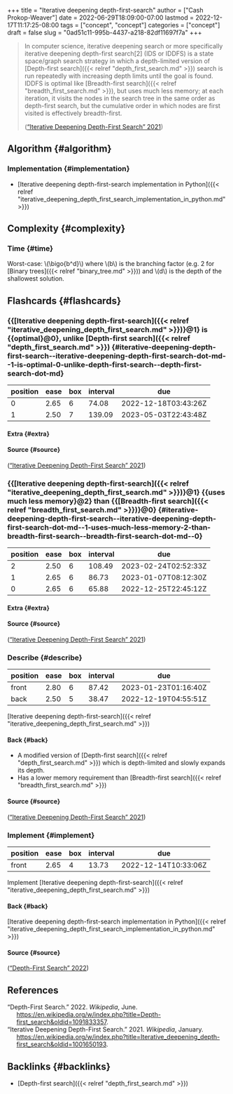 +++
title = "Iterative deepening depth-first-search"
author = ["Cash Prokop-Weaver"]
date = 2022-06-29T18:09:00-07:00
lastmod = 2022-12-17T11:17:25-08:00
tags = ["concept", "concept"]
categories = ["concept"]
draft = false
slug = "0ad51c11-995b-4437-a218-82df11697f7a"
+++

> In computer science, iterative deepening search or more specifically iterative deepening depth-first search[2] (IDS or IDDFS) is a state space/graph search strategy in which a depth-limited version of [Depth-first search]({{< relref "depth_first_search.md" >}}) search is run repeatedly with increasing depth limits until the goal is found. IDDFS is optimal like [Breadth-first search]({{< relref "breadth_first_search.md" >}}), but uses much less memory; at each iteration, it visits the nodes in the search tree in the same order as depth-first search, but the cumulative order in which nodes are first visited is effectively breadth-first.
>
> (<a href="#citeproc_bib_item_2">“Iterative Deepening Depth-First Search” 2021</a>)


## Algorithm {#algorithm}


### Implementation {#implementation}

-   [Iterative deepening depth-first-search implementation in Python]({{< relref "iterative_deepening_depth_first_search_implementation_in_python.md" >}})


## Complexity {#complexity}


### Time {#time}

Worst-case: \\(\bigo{b^d}\\) where \\(b\\) is the branching factor (e.g. 2 for [Binary trees]({{< relref "binary_tree.md" >}})) and \\(d\\) is the depth of the shallowest solution.


## Flashcards {#flashcards}


### {{[Iterative deepening depth-first-search]({{< relref "iterative_deepening_depth_first_search.md" >}})}@1} is {{optimal}@0}, unlike [Depth-first search]({{< relref "depth_first_search.md" >}}) {#iterative-deepening-depth-first-search--iterative-deepening-depth-first-search-dot-md--1-is-optimal-0-unlike-depth-first-search--depth-first-search-dot-md}

| position | ease | box | interval | due                  |
|----------|------|-----|----------|----------------------|
| 0        | 2.65 | 6   | 74.08    | 2022-12-18T03:43:26Z |
| 1        | 2.50 | 7   | 139.09   | 2023-05-03T22:43:48Z |


#### Extra {#extra}


#### Source {#source}

(<a href="#citeproc_bib_item_2">“Iterative Deepening Depth-First Search” 2021</a>)


### {{[Iterative deepening depth-first-search]({{< relref "iterative_deepening_depth_first_search.md" >}})}@1} {{uses much less memory}@2} than {{[Breadth-first search]({{< relref "breadth_first_search.md" >}})}@0} {#iterative-deepening-depth-first-search--iterative-deepening-depth-first-search-dot-md--1-uses-much-less-memory-2-than-breadth-first-search--breadth-first-search-dot-md--0}

| position | ease | box | interval | due                  |
|----------|------|-----|----------|----------------------|
| 2        | 2.50 | 6   | 108.49   | 2023-02-24T02:52:33Z |
| 1        | 2.65 | 6   | 86.73    | 2023-01-07T08:12:30Z |
| 0        | 2.65 | 6   | 65.88    | 2022-12-25T22:45:12Z |


#### Extra {#extra}


#### Source {#source}

(<a href="#citeproc_bib_item_2">“Iterative Deepening Depth-First Search” 2021</a>)


### Describe {#describe}

| position | ease | box | interval | due                  |
|----------|------|-----|----------|----------------------|
| front    | 2.80 | 6   | 87.42    | 2023-01-23T01:16:40Z |
| back     | 2.50 | 5   | 38.47    | 2022-12-19T04:55:51Z |

[Iterative deepening depth-first-search]({{< relref "iterative_deepening_depth_first_search.md" >}})


#### Back {#back}

-   A modified version of [Depth-first search]({{< relref "depth_first_search.md" >}}) which is depth-limited and slowly expands its depth.
-   Has a lower memory requirement than [Breadth-first search]({{< relref "breadth_first_search.md" >}})


#### Source {#source}

(<a href="#citeproc_bib_item_2">“Iterative Deepening Depth-First Search” 2021</a>)


### Implement {#implement}

| position | ease | box | interval | due                  |
|----------|------|-----|----------|----------------------|
| front    | 2.65 | 4   | 13.73    | 2022-12-14T10:33:06Z |

Implement [Iterative deepening depth-first-search]({{< relref "iterative_deepening_depth_first_search.md" >}})


#### Back {#back}

[Iterative deepening depth-first-search implementation in Python]({{< relref "iterative_deepening_depth_first_search_implementation_in_python.md" >}})


#### Source {#source}

(<a href="#citeproc_bib_item_1">“Depth-First Search” 2022</a>)

## References

<style>.csl-entry{text-indent: -1.5em; margin-left: 1.5em;}</style><div class="csl-bib-body">
  <div class="csl-entry"><a id="citeproc_bib_item_1"></a>“Depth-First Search.” 2022. <i>Wikipedia</i>, June. <a href="https://en.wikipedia.org/w/index.php?title=Depth-first_search&oldid=1091833357">https://en.wikipedia.org/w/index.php?title=Depth-first_search&#38;oldid=1091833357</a>.</div>
  <div class="csl-entry"><a id="citeproc_bib_item_2"></a>“Iterative Deepening Depth-First Search.” 2021. <i>Wikipedia</i>, January. <a href="https://en.wikipedia.org/w/index.php?title=Iterative_deepening_depth-first_search&oldid=1001650193">https://en.wikipedia.org/w/index.php?title=Iterative_deepening_depth-first_search&#38;oldid=1001650193</a>.</div>
</div>


## Backlinks {#backlinks}

-   [Depth-first search]({{< relref "depth_first_search.md" >}})
